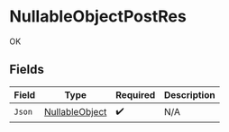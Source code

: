 # NullableObjectPostRes

OK


## Fields

| Field                                                   | Type                                                    | Required                                                | Description                                             |
| ------------------------------------------------------- | ------------------------------------------------------- | ------------------------------------------------------- | ------------------------------------------------------- |
| `Json`                                                  | [NullableObject](../../Models/Shared/NullableObject.md) | :heavy_check_mark:                                      | N/A                                                     |